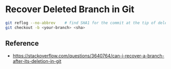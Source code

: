 # Recover Deleted Branch in Git
```bash
git reflog --no-abbrev    # find SHA1 for the commit at the tip of deleted branch
git checkout -b <your-branch> <sha>
```

## Reference
- https://stackoverflow.com/questions/3640764/can-i-recover-a-branch-after-its-deletion-in-git

